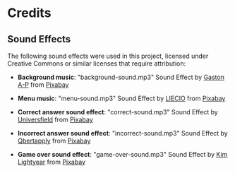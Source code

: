 # Credits

## Sound Effects

The following sound effects were used in this project, licensed under Creative Commons or similar licenses that require attribution:

- **Background music**: "background-sound.mp3" Sound Effect by <a href="https://pixabay.com/users/xtremefreddy-32332307/?utm_source=link-attribution&utm_medium=referral&utm_campaign=music&utm_content=144641">Gaston A-P</a> from <a href="https://pixabay.com//?utm_source=link-attribution&utm_medium=referral&utm_campaign=music&utm_content=144641">Pixabay</a>

- **Menu music**: "menu-sound.mp3" Sound Effect by <a href="https://pixabay.com/users/liecio-3298866/?utm_source=link-attribution&utm_medium=referral&utm_campaign=music&utm_content=109594">LIECIO</a> from <a href="https://pixabay.com//?utm_source=link-attribution&utm_medium=referral&utm_campaign=music&utm_content=109594">Pixabay</a>

- **Correct answer sound effect**: "correct-sound.mp3" Sound Effect by <a href="https://pixabay.com/users/universfield-28281460/?utm_source=link-attribution&utm_medium=referral&utm_campaign=music&utm_content=323603">Universfield</a> from <a href="https://pixabay.com//?utm_source=link-attribution&utm_medium=referral&utm_campaign=music&utm_content=323603">Pixabay</a>

- **Incorrect answer sound effect**: "incorrect-sound.mp3" Sound Effect by <a href="https://pixabay.com/users/qbertapply-47746050/?utm_source=link-attribution&utm_medium=referral&utm_campaign=music&utm_content=278635">Qbertapply</a> from <a href="https://pixabay.com//?utm_source=link-attribution&utm_medium=referral&utm_campaign=music&utm_content=278635">Pixabay</a>

- **Game over sound effect**: "game-over-sound.mp3" Sound Effect by <a href="https://pixabay.com/users/lightyeartraxx-26697863/?utm_source=link-attribution&utm_medium=referral&utm_campaign=music&utm_content=132096">Kim Lightyear</a> from <a href="https://pixabay.com/sound-effects//?utm_source=link-attribution&utm_medium=referral&utm_campaign=music&utm_content=132096">Pixabay</a>